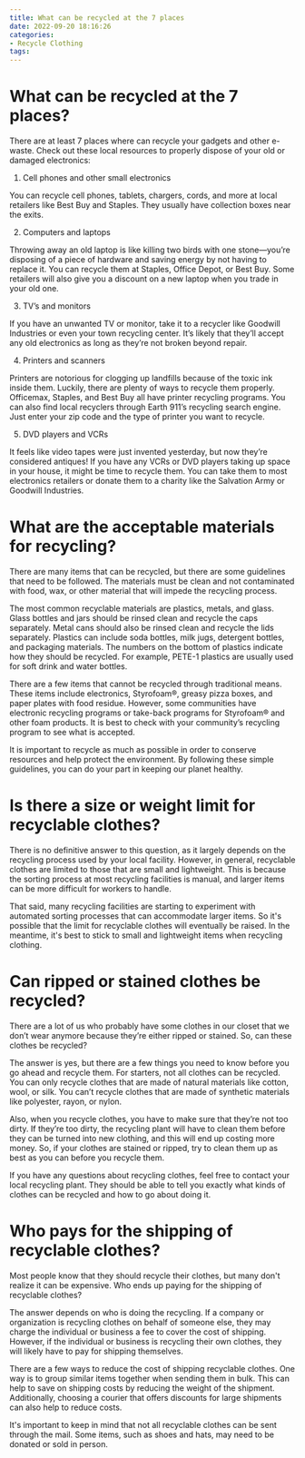 ```yaml
---
title: What can be recycled at the 7 places
date: 2022-09-20 18:16:26
categories:
- Recycle Clothing
tags:
---
```



#  What can be recycled at the 7 places?

There are at least 7 places where can recycle your gadgets and other e-waste. Check out these local resources to properly dispose of your old or damaged electronics:

1. Cell phones and other small electronics

You can recycle cell phones, tablets, chargers, cords, and more at local retailers like Best Buy and Staples. They usually have collection boxes near the exits.

2. Computers and laptops

Throwing away an old laptop is like killing two birds with one stone—you’re disposing of a piece of hardware and saving energy by not having to replace it. You can recycle them at Staples, Office Depot, or Best Buy. Some retailers will also give you a discount on a new laptop when you trade in your old one.

3. TV’s and monitors

If you have an unwanted TV or monitor, take it to a recycler like Goodwill Industries or even your town recycling center. It’s likely that they’ll accept any old electronics as long as they’re not broken beyond repair.

4. Printers and scanners

Printers are notorious for clogging up landfills because of the toxic ink inside them. Luckily, there are plenty of ways to recycle them properly. Officemax, Staples, and Best Buy all have printer recycling programs. You can also find local recyclers through Earth 911’s recycling search engine. Just enter your zip code and the type of printer you want to recycle.

5. DVD players and VCRs

It feels like video tapes were just invented yesterday, but now they’re considered antiques! If you have any VCRs or DVD players taking up space in your house, it might be time to recycle them. You can take them to most electronics retailers or donate them to a charity like the Salvation Army or Goodwill Industries.

#  What are the acceptable materials for recycling?

There are many items that can be recycled, but there are some guidelines that need to be followed. The materials must be clean and not contaminated with food, wax, or other material that will impede the recycling process. 

The most common recyclable materials are plastics, metals, and glass. Glass bottles and jars should be rinsed clean and recycle the caps separately. Metal cans should also be rinsed clean and recycle the lids separately. Plastics can include soda bottles, milk jugs, detergent bottles, and packaging materials. The numbers on the bottom of plastics indicate how they should be recycled. For example, PETE-1 plastics are usually used for soft drink and water bottles.

There are a few items that cannot be recycled through traditional means. These items include electronics, Styrofoam®, greasy pizza boxes, and paper plates with food residue. However, some communities have electronic recycling programs or take-back programs for Styrofoam® and other foam products. It is best to check with your community’s recycling program to see what is accepted.

It is important to recycle as much as possible in order to conserve resources and help protect the environment. By following these simple guidelines, you can do your part in keeping our planet healthy.

#  Is there a size or weight limit for recyclable clothes?

There is no definitive answer to this question, as it largely depends on the recycling process used by your local facility. However, in general, recyclable clothes are limited to those that are small and lightweight. This is because the sorting process at most recycling facilities is manual, and larger items can be more difficult for workers to handle.

That said, many recycling facilities are starting to experiment with automated sorting processes that can accommodate larger items. So it's possible that the limit for recyclable clothes will eventually be raised. In the meantime, it's best to stick to small and lightweight items when recycling clothing.

#  Can ripped or stained clothes be recycled? 

There are a lot of us who probably have some clothes in our closet that we don’t wear anymore because they’re either ripped or stained. So, can these clothes be recycled?

The answer is yes, but there are a few things you need to know before you go ahead and recycle them. For starters, not all clothes can be recycled. You can only recycle clothes that are made of natural materials like cotton, wool, or silk. You can’t recycle clothes that are made of synthetic materials like polyester, rayon, or nylon.

Also, when you recycle clothes, you have to make sure that they’re not too dirty. If they’re too dirty, the recycling plant will have to clean them before they can be turned into new clothing, and this will end up costing more money. So, if your clothes are stained or ripped, try to clean them up as best as you can before you recycle them.

If you have any questions about recycling clothes, feel free to contact your local recycling plant. They should be able to tell you exactly what kinds of clothes can be recycled and how to go about doing it.

#  Who pays for the shipping of recyclable clothes?

Most people know that they should recycle their clothes, but many don't realize it can be expensive. Who ends up paying for the shipping of recyclable clothes?

The answer depends on who is doing the recycling. If a company or organization is recycling clothes on behalf of someone else, they may charge the individual or business a fee to cover the cost of shipping. However, if the individual or business is recycling their own clothes, they will likely have to pay for shipping themselves.

There are a few ways to reduce the cost of shipping recyclable clothes. One way is to group similar items together when sending them in bulk. This can help to save on shipping costs by reducing the weight of the shipment. Additionally, choosing a courier that offers discounts for large shipments can also help to reduce costs.

It's important to keep in mind that not all recyclable clothes can be sent through the mail. Some items, such as shoes and hats, may need to be donated or sold in person.
